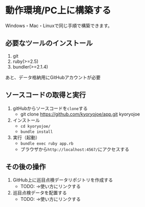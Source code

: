 動作環境/PC上に構築する
==========================================

Windows・Mac・Linuxで同じ手順で構築できます。

必要なツールのインストール
--------------------------

1. git
1. ruby(>=2.5)
1. bundler(>=2.1.4)

あと、データ格納用にGitHubアカウントが必要

ソースコードの取得と実行
------------------------

1. gitHubからソースコードを`clone`する
   * git clone https://github.com/kyoryojoe/app.git kyoryojoe
1. インストール
   * `cd kyoryojoe/`
   * `bundle install`
1. 実行（起動）
   * `bundle exec ruby app.rb`
   * ブラウザから`http://localhost:4567/`にアクセスする

その後の操作
------------

1. GitHub上に巡目点検データリポジトリを作成する
   * TODO: →使い方にリンクする
1. 巡目点検データを配置する
   * TODO: →使い方にリンクする


